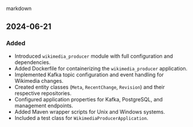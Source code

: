 markdown
## 2024-06-21

### Added
- Introduced `wikimedia_producer` module with full configuration and dependencies.
- Added Dockerfile for containerizing the `wikimedia_producer` application.
- Implemented Kafka topic configuration and event handling for Wikimedia changes.
- Created entity classes (`Meta`, `RecentChange`, `Revision`) and their respective repositories.
- Configured application properties for Kafka, PostgreSQL, and management endpoints.
- Added Maven wrapper scripts for Unix and Windows systems.
- Included a test class for `WikimediaProducerApplication`.